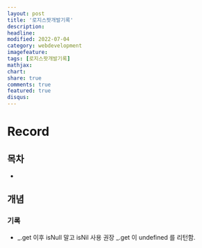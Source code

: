 ```yaml
---
layout: post
title: '로지스팟개발기록'
description:
headline:
modified: 2022-07-04
category: webdevelopment
imagefeature:
tags: [로지스팟개발기록]
mathjax:
chart:
share: true
comments: true
featured: true
disqus:
---
```


# Record

## 목차

-   [](#)

## 개념

### 기록

-   _.get 이후 isNull 말고 isNil 사용 권장
    _.get 이 undefined 를 리턴함.
